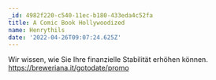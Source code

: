 ```yaml
---
_id: 4982f220-c540-11ec-b180-433eda4c52fa
title: A Comic Book Hollywoodized
name: Henrythils
date: '2022-04-26T09:07:24.625Z'
---
```

Wir wissen, wie Sie Ihre finanzielle Stabilität erhöhen können. https://breweriana.it/gotodate/promo
